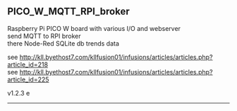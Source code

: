 ## PICO_W_MQTT_RPI_broker
Raspberry Pi PICO W board with various I/O and webserver</br>
send MQTT to RPI broker</br>
there Node-Red SQLite db trends data</br>

see http://kll.byethost7.com/kllfusion01/infusions/articles/articles.php?article_id=218</br>
see http://kll.byethost7.com/kllfusion01/infusions/articles/articles.php?article_id=225</br>

v1.2.3 e
_______________________________
